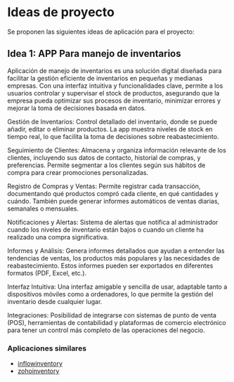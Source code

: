 # Ideas de proyecto

Se proponen las siguientes ideas de aplicación para el proyecto:

## Idea 1: APP Para manejo de inventarios 


Aplicación de manejo de inventarios es una solución digital diseñada para facilitar
la gestión eficiente de inventarios en pequeñas y medianas empresas. Con una interfaz intuitiva y funcionalidades clave, 
permite a los usuarios controlar y supervisar el stock de productos, asegurando que la empresa pueda optimizar sus
procesos de inventario, minimizar errores y mejorar la toma de decisiones basada en datos.

Gestión de Inventarios: Control detallado del inventario, donde se puede añadir, editar o eliminar productos. La app muestra niveles de stock en tiempo real, 
lo que facilita la toma de decisiones sobre reabastecimiento.

Seguimiento de Clientes: Almacena y organiza información relevante de los clientes, incluyendo sus datos de contacto, historial de compras, y preferencias. 
Permite segmentar a los clientes según sus hábitos de compra para crear promociones personalizadas.

Registro de Compras y Ventas: Permite registrar cada transacción, documentando qué productos compró cada cliente, en qué cantidades y cuándo. También puede 
generar informes automáticos de ventas diarias, semanales o mensuales.

Notificaciones y Alertas: Sistema de alertas que notifica al administrador cuando los niveles de inventario están bajos o cuando un cliente ha realizado una 
compra significativa.

Informes y Análisis: Genera informes detallados que ayudan a entender las tendencias de ventas, los productos más populares y las necesidades de reabastecimiento.
Estos informes pueden ser exportados en diferentes formatos (PDF, Excel, etc.).

Interfaz Intuitiva: Una interfaz amigable y sencilla de usar, adaptable tanto a dispositivos móviles como a ordenadores, lo que permite la gestión del inventario desde
cualquier lugar.

Integraciones: Posibilidad de integrarse con sistemas de punto de venta (POS), herramientas de contabilidad y plataformas de comercio electrónico para tener un control 
más completo de las operaciones del negocio.

### Aplicaciones similares

- [inflowinventory](https://www.inflowinventory.com/)
- [zohoinventory](https://www.zoho.com/inventory/)


